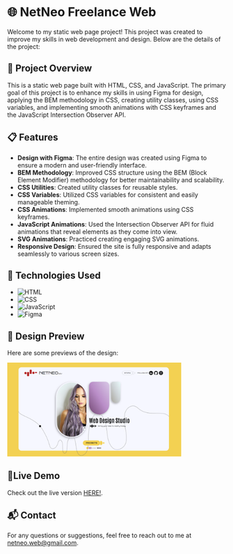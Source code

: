 # 🌐 NetNeo Freelance Web

Welcome to my static web page project! This project was created to improve my
skills in web development and design. Below are the details of the project:

## 🚀 Project Overview

This is a static web page built with HTML, CSS, and JavaScript. The primary goal
of this project is to enhance my skills in using Figma for design, applying the
BEM methodology in CSS, creating utility classes, using CSS variables, and
implementing smooth animations with CSS keyframes and the JavaScript
Intersection Observer API.

## 📋 Features

- **Design with Figma**: The entire design was created using Figma to ensure a
  modern and user-friendly interface.
- **BEM Methodology**: Improved CSS structure using the BEM (Block Element
  Modifier) methodology for better maintainability and scalability.
- **CSS Utilities**: Created utility classes for reusable styles.
- **CSS Variables**: Utilized CSS variables for consistent and easily manageable
  theming.
- **CSS Animations**: Implemented smooth animations using CSS keyframes.
- **JavaScript Animations**: Used the Intersection Observer API for fluid
  animations that reveal elements as they come into view.
- **SVG Animations**: Practiced creating engaging SVG animations.
- **Responsive Design**: Ensured the site is fully responsive and adapts
  seamlessly to various screen sizes.

## 🌟 Technologies Used

- ![HTML](https://img.shields.io/badge/HTML-239120?style=for-the-badge&logo=html5&logoColor=white)
- ![CSS](https://img.shields.io/badge/CSS-1572B6?style=for-the-badge&logo=css3&logoColor=white)
- ![JavaScript](https://img.shields.io/badge/JavaScript-F7DF1E?style=for-the-badge&logo=javascript&logoColor=white)
- ![Figma](https://img.shields.io/badge/Figma-F24E1E?style=for-the-badge&logo=figma&logoColor=white)

## 🎨 Design Preview

Here are some previews of the design:

<div>
   <img src="img/screenshot.png" width="400">
</div>

## 🚀Live Demo

Check out the live version [HERE!](https://freelancer-agency-web.netlify.app/).

## 📬 Contact

For any questions or suggestions, feel free to reach out to me at
netneo.web@gmail.com.
